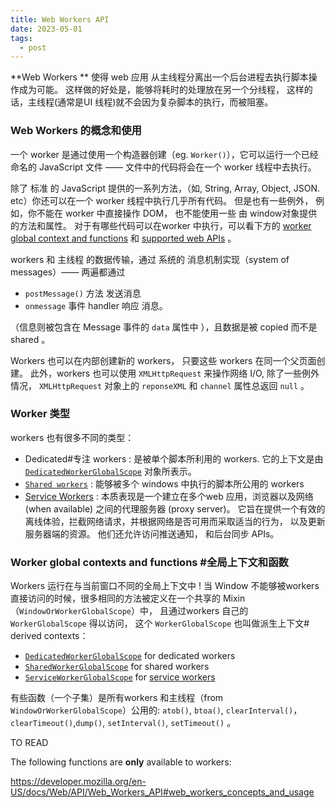 ```yaml
---
title: Web Workers API
date: 2023-05-01
tags:
  - post
---
```


**Web Workers ** 使得 web 应用 从主线程分离出一个后台进程去执行脚本操作成为可能。 这样做的好处是，能够将耗时的处理放在另一个分线程， 这样的话，主线程(通常是UI 线程)就不会因为复杂脚本的执行，而被阻塞。

### Web Workers 的概念和使用

一个 worker 是通过使用一个构造器创建（eg. `Worker()`），它可以运行一个已经命名的 JavaScript 文件 —— 文件中的代码将会在一个 worker 线程中去执行。

除了 标准 的 JavaScript 提供的一系列方法，（如, String, Array, Object, JSON. etc）你还可以在一个 worker 线程中执行几乎所有代码。 但是也有一些例外， 例如，你不能在 worker 中直接操作 DOM， 也不能使用一些 由 window对象提供的方法和属性。 对于有哪些代码可以在worker 中执行，可以看下方的 [worker global context and functions](https://developer.mozilla.org/en-US/docs/Web/API/Web_Workers_API#worker_global_contexts_and_functions) 和 [supported web APIs](https://developer.mozilla.org/en-US/docs/Web/API/Web_Workers_API#supported_web_apis) 。

workers 和 主线程 的数据传输，通过 系统的 消息机制实现（system of messages）—— 两遍都通过

- `postMessage()` 方法 发送消息
- `onmessage` 事件 handler 响应 消息。

（信息则被包含在 Message 事件的 `data` 属性中 ），且数据是被 copied 而不是 shared 。

Workers 也可以在内部创建新的 workers， 只要这些 workers 在同一个父页面创建。 此外，workers 也可以使用 `XMLHttpRequest` 来操作网络 I/O, 除了一些例外情况， `XMLHttpRequest` 对象上的 `reponseXML` 和 `channel` 属性总返回 `null` 。

### Worker 类型

workers 也有很多不同的类型：

- Dedicated#专注 workers : 是被单个脚本所利用的 workers. 它的上下文是由 [`DedicatedWorkerGlobalScope`](https://developer.mozilla.org/en-US/docs/Web/API/DedicatedWorkerGlobalScope) 对象所表示。
- [`Shared workers`](https://developer.mozilla.org/en-US/docs/Web/API/SharedWorker) : 能够被多个 windows 中执行的脚本所公用的 workers
- [Service Workers](https://developer.mozilla.org/en-US/docs/Web/API/Service_Worker_API) : 本质表现是一个建立在多个web 应用，浏览器以及网络 (when available) 之间的代理服务器 (proxy server)。 它旨在提供一个有效的离线体验，拦截网络请求，并根据网络是否可用而采取适当的行为， 以及更新服务器端的资源。 他们还允许访问推送通知， 和后台同步 APIs。

### Worker global contexts and functions #全局上下文和函数

Workers 运行在与当前窗口不同的全局上下文中 ! 当 Window 不能够被workers 直接访问的时候，很多相同的方法被定义在一个共享的 Mixin（`WindowOrWorkerGlobalScope`）中， 且通过workers 自己的 `WorkerGlobalScope` 得以访问， 这个 `WorkerGlobalScope` 也叫做派生上下文# derived contexts：

- [`DedicatedWorkerGlobalScope`](https://developer.mozilla.org/en-US/docs/Web/API/DedicatedWorkerGlobalScope) for dedicated workers
- [`SharedWorkerGlobalScope`](https://developer.mozilla.org/en-US/docs/Web/API/SharedWorkerGlobalScope) for shared workers
- [`ServiceWorkerGlobalScope`](https://developer.mozilla.org/en-US/docs/Web/API/ServiceWorkerGlobalScope) for [service workers](https://developer.mozilla.org/en-US/docs/Web/API/Service_Worker_API)

有些函数（一个子集）是所有workers 和主线程（from `WindowOrWorkerGlobalScope`）公用的: `atob()`, `btoa()`, `clearInterval()`， `clearTimeout()`,`dump()`, `setInterval()`, `setTimeout()` 。

TO READ

The following functions are **only** available to workers:

https://developer.mozilla.org/en-US/docs/Web/API/Web_Workers_API#web_workers_concepts_and_usage
